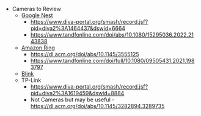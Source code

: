 - Cameras to Review
  - [Google Nest](https://store.google.com/category/nest_cams?hl=en-US)
    - https://www.diva-portal.org/smash/record.jsf?pid=diva2%3A1464437&dswid=6664
    - https://www.tandfonline.com/doi/abs/10.1080/15295036.2022.2143838
  - [Amazon Ring](https://ring.com/collections/home-security-cameras)
    - https://dl.acm.org/doi/abs/10.1145/3555125
    - https://www.tandfonline.com/doi/full/10.1080/09505431.2021.1983797
  - [Blink](https://blinkforhome.com/)
  - TP-Link
    - https://www.diva-portal.org/smash/record.jsf?pid=diva2%3A1619459&dswid=8884
    - Not Cameras but may be useful - https://dl.acm.org/doi/abs/10.1145/3282894.3289735